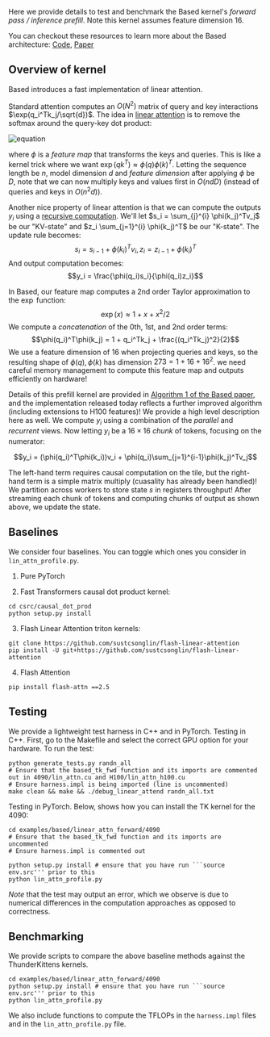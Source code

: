 

Here we provide details to test and benchmark the Based kernel's *forward pass / inference prefill*. Note this kernel assumes feature dimension 16. 

You can checkout these resources to learn more about the Based architecture: [Code](https://github.com/HazyResearch/based), [Paper](https://arxiv.org/abs/2402.18668)


## Overview of kernel
Based introduces a fast implementation of linear attention.

Standard attention computes an $O(N^2)$ matrix of query and key interactions $\exp(q_i^Tk_j/\sqrt{d})$. The idea in [linear attention](https://arxiv.org/abs/2006.16236) is to remove the softmax around the query-key dot product: 

![equation](https://latex.codecogs.com/png.image?%5Cinline%20%5Chuge%20%5Cdpi%7B110%7D%5Cbg%7Bwhite%7Dy_i=%5Csum_%7Bj=1%7D%5Ei%5Cfrac%7B%5Cexp(q_i%5ET%20k_j/%5Csqrt%7Bd%7D)v_j%7D%7B%5Csum_%7Bn=1%7D%5E%7Bi%7D%5Cexp(q_i%5ET%20k_n/%5Csqrt%7Bd%7D)%7D%5Crightarrow%20y_i=%5Csum_%7Bj=1%7D%5Ei%5Cfrac%7B%5Cphi(q_i)%5Cphi(k_j)v_j%7D%7B%5Csum_%7Bn=1%7D%5E%7Bi%7D%5Cphi(q_i)%5Cphi(k_n))

where $\phi$ is a *feature map* that transforms the keys and queries. This is like a kernel trick where we want $\exp(qk^T) \approx \phi(q)\phi(k)^T$. Letting the sequence length be $n$, model dimension $d$ and *feature dimension* after applying $\phi$ be $D$, note that we can now multiply keys and values first in $O(ndD)$ (instead of queries and keys in $O(n^2d)$).

Another nice property of linear attention is that we can compute the outputs $y_i$ using a [recursive computation](https://arxiv.org/abs/2006.16236). We'll let $s_i = \sum_{j}^{i} \phi(k_j)^Tv_j$ be our "KV-state" and $z_i \sum_{j=1}^{i} \phi(k_j)^T$ be our "K-state". The update rule becomes:
$$s_i = s_{i-1} + \phi(k_i)^Tv_i, z_i = z_{i-1} + \phi(k_i)^T$$
And output computation becomes: 
$$y_i = \frac{\phi(q_i)s_i}{\phi(q_i)z_i}$$

In Based, our feature map computes a 2nd order Taylor approximation to the $\exp$ function:
$$\exp(x) \approx 1 + x + x^2/2$$
We compute a *concatenation* of the 0th, 1st, and 2nd order terms: 
$$\phi(q_i)^T\phi(k_j) = 1 + q_i^Tk_j + \frac{(q_i^Tk_j)^2}{2}$$
We use a feature dimension of $16$ when projecting queries and keys, so the resulting shape of $\phi(q), \phi(k)$ has dimension $273 = 1 + 16 + 16^2$. we need careful memory management to compute this feature map and outputs efficiently on hardware!

Details of this prefill kernel are provided in [Algorithm 1 of the Based paper](https://arxiv.org/pdf/2402.18668), and the implementation released today reflects a further improved algorithm (including extensions to H100 features)! We provide a high level description here as well. We compute $y_i$ using a combination of the *parallel* and *recurrent* views. Now letting $y_i$ be a $16 \times 16$ *chunk* of tokens, focusing on the numerator:

$$y_i = (\phi(q_i)^T\phi(k_i))v_i + \phi(q_i)\sum_{j=1}^{i-1}\phi(k_j)^Tv_j$$

The left-hand term requires causal computation on the tile, but the right-hand term is a simple matrix multiply (cuasality has already been handled)! We partition across workers to store state $s$ in registers throughput! After streaming each chunk of tokens and computing chunks of output as shown above, we update the state. 


## Baselines 
We consider four baselines. You can toggle which ones you consider in ```lin_attn_profile.py```. 
1. Pure PyTorch

2. Fast Transformers causal dot product kernel: 
```
cd csrc/causal_dot_prod
python setup.py install
```

3. Flash Linear Attention triton kernels:
```
git clone https://github.com/sustcsonglin/flash-linear-attention
pip install -U git+https://github.com/sustcsonglin/flash-linear-attention
```

4. Flash Attention
```
pip install flash-attn ==2.5
```

## Testing 
We provide a lightweight test harness in C++ and in PyTorch. 
Testing in C++. First, go to the Makefile and select the correct GPU option for your hardware. To run the test:
```
python generate_tests.py randn_all
# Ensure that the based_tk_fwd function and its imports are commented out in 4090/lin_attn.cu and H100/lin_attn_h100.cu
# Ensure harness.impl is being imported (line is uncommented)
make clean && make && ./debug_linear_attend randn_all.txt
```

Testing in PyTorch. Below, shows how you can install the TK kernel for the 4090:
```
cd examples/based/linear_attn_forward/4090
# Ensure that the based_tk_fwd function and its imports are uncommented
# Ensure harness.impl is commented out

python setup.py install # ensure that you have run ```source env.src''' prior to this
python lin_attn_profile.py
```
*Note* that the test may output an error, which we observe is due to numerical differences in the computation approaches as opposed to correctness.


## Benchmarking
We provide scripts to compare the above baseline methods against the ThunderKittens kernels. 
```
cd examples/based/linear_attn_forward/4090
python setup.py install # ensure that you have run ```source env.src''' prior to this
python lin_attn_profile.py 
```

We also include functions to compute the TFLOPs in the ```harness.impl``` files and in the ```lin_attn_profile.py``` file. 



